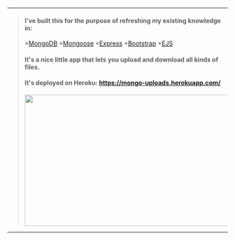 ___
> #### I've built this for the purpose of refreshing my existing knowledge in:
> *[MongoDB](https://docs.mongodb.com/?_ga=2.161552766.397566672.1531120523-425727923.1531120523)
> *[Mongoose](http://mongoosejs.com/docs/guide.html)
> *[Express](https://expressjs.com/)
> *[Bootstrap](https://getbootstrap.com/docs/4.1/getting-started/introduction/)
> *[EJS](http://ejs.co/)
> #### It's a nice little app that lets you upload and download all kinds of files.
> #### It's deployed on Heroku: https://mongo-uploads.herokuapp.com/
> <img src="https://github.com/BiggaHD/biggie_file_uploads/stack.png" height="300" width="700">
___
